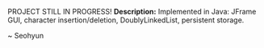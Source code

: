 PROJECT STILL IN PROGRESS!
<b>Description:</b> Implemented in Java: JFrame GUI, character insertion/deletion, DoublyLinkedList, persistent storage.

~ Seohyun
